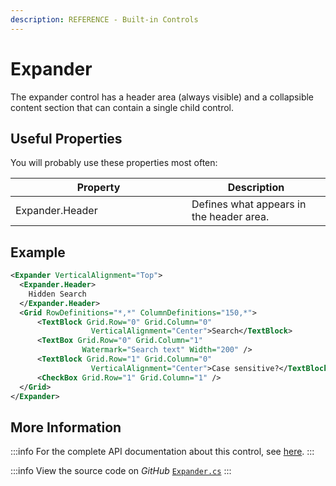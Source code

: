 ```yaml
---
description: REFERENCE - Built-in Controls
---
```


# Expander

The expander control has a header area (always visible) and a collapsible content section that can contain a single child control.

## Useful Properties&#x20;

You will probably use these properties most often:

<table><thead><tr><th width="266">Property</th><th>Description</th></tr></thead><tbody><tr><td>Expander.Header</td><td>Defines what appears in the header area. </td></tr></tbody></table>

## Example

```xml
<Expander VerticalAlignment="Top">
  <Expander.Header>
    Hidden Search
  </Expander.Header>
  <Grid RowDefinitions="*,*" ColumnDefinitions="150,*">
      <TextBlock Grid.Row="0" Grid.Column="0" 
                  VerticalAlignment="Center">Search</TextBlock>
      <TextBox Grid.Row="0" Grid.Column="1" 
                Watermark="Search text" Width="200" />
      <TextBlock Grid.Row="1" Grid.Column="0"
                  VerticalAlignment="Center">Case sensitive?</TextBlock>
      <CheckBox Grid.Row="1" Grid.Column="1" />
  </Grid>
</Expander>
```

<!--figure><img src="../../.gitbook/assets/image (2) (1) (1).png" alt=""><figcaption></figcaption></figure-->

<!--figure><img src="../../.gitbook/assets/image (12) (2).png" alt=""><figcaption></figcaption></figure-->

## More Information

:::info
For the complete API documentation about this control, see [here](http://reference.avaloniaui.net/api/Avalonia.Controls/Expander/).
:::

:::info
View the source code on _GitHub_ [`Expander.cs`](https://github.com/AvaloniaUI/Avalonia/blob/master/src/Avalonia.Controls/Expander.cs)
:::
